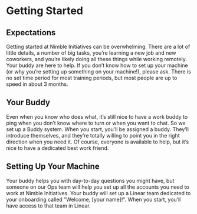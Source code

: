 # Getting Started

## Expectations
Getting started at Nimble Initiatives can be overwhelming. There are a lot of little details, a number of big tasks, you’re learning a new job and new coworkers, and you’re likely doing all these things while working remotely. Your buddy are here to help. If you don’t know how to set up your machine (or why you’re setting up something on your machine!), please ask. There is no set time period for most training periods, but most people are up to speed in about 3 months.

## Your Buddy
Even when you know who does what, it’s still nice to have a work buddy to ping when you don’t know where to turn or when you want to chat. So we set up a Buddy system. When you start, you’ll be assigned a buddy. They’ll introduce themselves, and they’re totally willing to point you in the right direction when you need it. Of course, everyone is available to help, but it’s nice to have a dedicated best work friend.

## Setting Up Your Machine
Your buddy helps you with day-to-day questions you might have, but someone on our Ops team will help you set up all the accounts you need to work at Nimble Initiatives. Your buddy will set up a Linear team dedicated to your onboarding called "Welcome, [your name]!". When you start, you’ll have access to that team in Linear.
